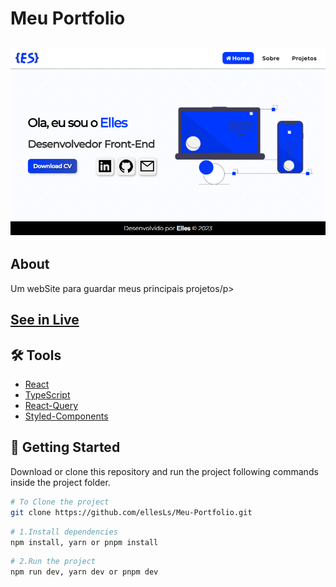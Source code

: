 # Meu Portfolio

<h2 align="center">
    <img alt="Portfolio image" title="My Personal Portfolio" src="./public/assets/images/portfolioelles.png" width="650"/>
</h2>

## About

<p align="left">Um webSite para guardar meus principais projetos/p>

<h2 align="left"><a href="https://portfolioelles.vercel.app/">See in Live</a></h2>

## 🛠 Tools

- [React](https://react.dev/)
- [TypeScript](https://www.typescriptlang.org/)
- [React-Query](https://tanstack.com/query/v3/docs/react/overview)
- [Styled-Components](https://styled-components.com/)

## 🚀 Getting Started

Download or clone this repository and run the project following commands inside the project folder.

```bash
# To Clone the project
git clone https://github.com/ellesLs/Meu-Portfolio.git
```

```bash
# 1.Install dependencies
npm install, yarn or pnpm install
```

```bash
# 2.Run the project
npm run dev, yarn dev or pnpm dev
```
